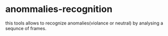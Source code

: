 # anommalies-recognition
this tools allows to recognize anomalies(violance or neutral) by analysing a sequnce of frames.
